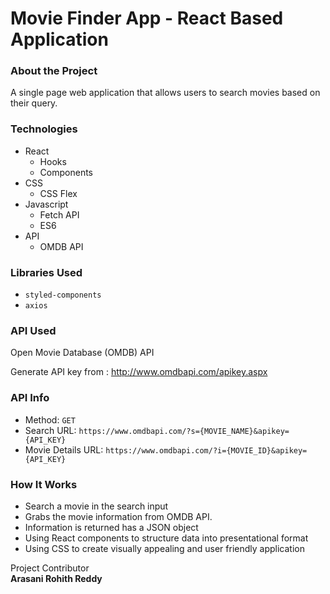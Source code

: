 # Movie Finder App - React Based Application   

### About the Project
A single page web application that allows users to search movies based on their query.


### Technologies

- React
  - Hooks
  - Components
- CSS
  - CSS Flex
- Javascript
  - Fetch API
  - ES6
- API
  - OMDB API

### Libraries Used

* `styled-components`
* `axios`

### API Used
Open Movie Database (OMDB) API

Generate API key from : http://www.omdbapi.com/apikey.aspx

### API Info

* Method: `GET`
* Search URL: `https://www.omdbapi.com/?s={MOVIE_NAME}&apikey={API_KEY}`
* Movie Details URL: `https://www.omdbapi.com/?i={MOVIE_ID}&apikey={API_KEY}`

### How It Works

- Search a movie in the search input
- Grabs the movie information from OMDB API.
- Information is returned has a JSON object
- Using React components to structure data into presentational format
- Using CSS to create visually appealing and user friendly application

Project Contributor<br/>
<b>Arasani Rohith Reddy</b>
